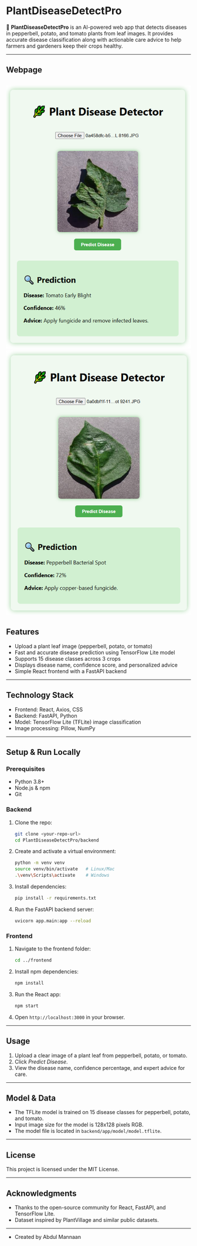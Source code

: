 # PlantDiseaseDetectPro

🌿 **PlantDiseaseDetectPro** is an AI-powered web app that detects diseases in pepperbell, potato, and tomato plants from leaf images. It provides accurate disease classification along with actionable care advice to help farmers and gardeners keep their crops healthy.

---
## Webpage
![Alt text](https://github.com/abdulmannaan502/SmartPlantCare/blob/main/Images/1.png)
![Alt text](https://github.com/abdulmannaan502/SmartPlantCare/blob/main/Images/2.png)
---

## Features

- Upload a plant leaf image (pepperbell, potato, or tomato)
- Fast and accurate disease prediction using TensorFlow Lite model
- Supports 15 disease classes across 3 crops
- Displays disease name, confidence score, and personalized advice
- Simple React frontend with a FastAPI backend

---

## Technology Stack

- Frontend: React, Axios, CSS
- Backend: FastAPI, Python
- Model: TensorFlow Lite (TFLite) image classification
- Image processing: Pillow, NumPy

---

## Setup & Run Locally

### Prerequisites

- Python 3.8+
- Node.js & npm
- Git

### Backend

1. Clone the repo:

   ```bash
   git clone <your-repo-url>
   cd PlantDiseaseDetectPro/backend
   ```

2. Create and activate a virtual environment:

   ```bash
   python -m venv venv
   source venv/bin/activate   # Linux/Mac
   .\venv\Scripts\activate    # Windows
   ```

3. Install dependencies:

   ```bash
   pip install -r requirements.txt
   ```

4. Run the FastAPI backend server:

   ```bash
   uvicorn app.main:app --reload
   ```

### Frontend

1. Navigate to the frontend folder:

   ```bash
   cd ../frontend
   ```

2. Install npm dependencies:

   ```bash
   npm install
   ```

3. Run the React app:

   ```bash
   npm start
   ```

4. Open `http://localhost:3000` in your browser.

---

## Usage

1. Upload a clear image of a plant leaf from pepperbell, potato, or tomato.
2. Click *Predict Disease*.
3. View the disease name, confidence percentage, and expert advice for care.

---

## Model & Data

- The TFLite model is trained on 15 disease classes for pepperbell, potato, and tomato.
- Input image size for the model is 128x128 pixels RGB.
- The model file is located in `backend/app/model/model.tflite`.

---

## License

This project is licensed under the MIT License.

---

## Acknowledgments

- Thanks to the open-source community for React, FastAPI, and TensorFlow Lite.
- Dataset inspired by PlantVillage and similar public datasets.

---

- Created by Abdul Mannaan
